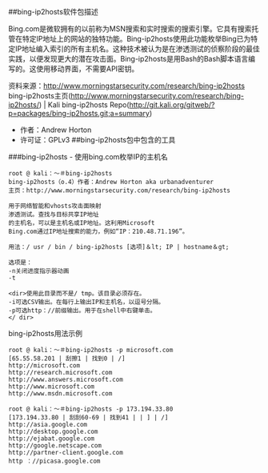 ##bing-ip2hosts软件包描述

Bing.com是微软拥有的以前称为MSN搜索和实时搜索的搜索引擎。它具有搜索托管在特定IP地址上的网站的独特功能。Bing-ip2hosts使用此功能枚举Bing已为特定IP地址编入索引的所有主机名。这种技术被认为是在渗透测试的侦察阶段的最佳实践，以便发现更大的潜在攻击面。Bing-ip2hosts是用Bash的Bash脚本语言编写的。这使用移动界面，不需要API密钥。

资料来源：http://www.morningstarsecurity.com/research/bing-ip2hosts 
bing-ip2hosts主页(http://www.morningstarsecurity.com/research/bing-ip2hosts/) | Kali bing-ip2hosts Repo(http://git.kali.org/gitweb/?p=packages/bing-ip2hosts.git;a=summary)

- 作者：Andrew Horton
- 许可证：GPLv3
##bing-ip2hosts包中包含的工具

###bing-ip2hosts - 使用bing.com枚举IP的主机名

```
root @ kali：〜＃bing-ip2hosts 
bing-ip2hosts（o.4）作者：Andrew Horton aka urbanadventurer 
主页：http://www.morningstarsecurity.com/research/bing-ip2hosts 

用于网络智能和vhosts攻击面映射
渗透测试。查找与目标共享IP地址
的主机名，可以是主机名或IP地址。这利用Microsoft 
Bing.com通过IP地址搜索的能力，例如“IP：210.48.71.196”。

用法：/ usr / bin / bing-ip2hosts [选项]＆lt; IP | hostname＆gt; 

选项是：
-n关闭进度指示器动画
-t 

<dir>使用此目录而不是/ tmp。该目录必须存在。
-i可选CSV输出。在每行上输出IP和主机名，以逗号分隔。
-p可选http：//前缀输出。用于在shell中右键单击。
</ dir>
```
bing-ip2hosts用法示例

```
root @ kali：〜＃bing-ip2hosts -p microsoft.com 
[65.55.58.201 | 刮擦1 | 找到0 | /] 
http://microsoft.com 
http://research.microsoft.com 
http://www.answers.microsoft.com 
http://www.microsoft.com 
http://www.msdn.microsoft.com
```

```
root @ kali：〜＃bing-ip2hosts -p 173.194.33.80 
[173.194.33.80 | 刮刮60-69 | 找到41 | | ] | /] 
http://asia.google.com 
http://desktop.google.com 
http://ejabat.google.com 
http://google.netscape.com 
http://partner-client.google.com 
http ：//picasa.google.com
```
